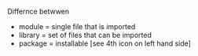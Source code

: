 Differnce betwwen
- module = single file that is imported
- library = set of files that can be imported
- package = installable [see 4th icon on left hand side]